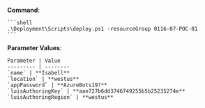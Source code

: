 
**Command**:

    ```shell
    .\Deployment\Scripts\deploy.ps1 -resourceGroup 0116-07-POC-01
    ```

**Parameter Values**:  

    Parameter | Value
    --------- | --------
    `name` | **Isabell**
    `location` | **westus**
    `appPassword` | **AzureBots19?**
    `luisAuthoringKey` | **aae727b6dd3746749255b5b25235274e**
    `luisAuthoringRegion` | **westus**

